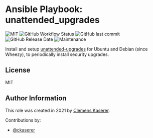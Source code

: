 # Ansible Playbook: unattended_upgrades

![MIT](https://img.shields.io/badge/license-MIT-brightgreen.svg?style=flat-square)
![GitHub Workflow Status](https://img.shields.io/github/workflow/status/racqspace/playbook-unattended-upgrades/Main?style=flat-square)
![GitHub last commit](https://img.shields.io/github/last-commit/racqspace/playbook-unattended-upgrades?style=flat-square)
![GitHub Release Date](https://img.shields.io/github/release-date/racqspace/playbook-unattended-upgrades?style=flat-square)
![Maintenance](https://img.shields.io/maintenance/yes/2022?style=flat-square)

Install and setup [unattended-upgrades](https://launchpad.net/unattended-upgrades) for Ubuntu and Debian (since Wheezy), to periodically install security upgrades.

## License

MIT

## Author Information

This role was created in 2021 by [Clemens Kaserer](https://www.ckaserer.dev/).

Contributions by:

- [@ckaserer](https://github.com/ckaserer)
